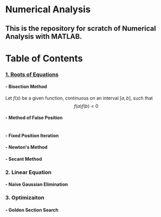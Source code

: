 # Numerical Analysis

## This is the repository for scratch of Numerical Analysis with MATLAB.

# Table of Contents


### [1. Roots of Equations](https://github.com/JunhyunB/Numerical-Analysis/blob/master/Roots%20of%20Equations/README.md)
#### - Bisection Method  
Let $f(x)$ be a given function, continuous on an interval $[a,b]$, such that $$f(a)f(b)<0$$
#### - Method of False Position  
```
```

#### - Fixed Position Iteration  

#### - Newton's Method  

#### - Secant Method  


### 2. Linear Equation  
#### - Naive Gaussian Elimination

### 3. Optimizaiton  
#### - Golden Section Search